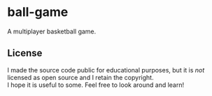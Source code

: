 # ball-game

A multiplayer basketball game.

## License

I made the source code public for educational purposes, but it is *not* licensed as open source and I retain the copyright.  
I hope it is useful to some. Feel free to look around and learn!
